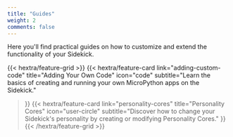 ```yaml
---
title: "Guides"
weight: 2
comments: false
---
```


Here you'll find practical guides on how to customize and extend the functionality of your Sidekick.

{{< hextra/feature-grid >}}
  {{< hextra/feature-card
    link="adding-custom-code"
    title="Adding Your Own Code"
    icon="code"
    subtitle="Learn the basics of creating and running your own MicroPython apps on the Sidekick."
  >}}
  {{< hextra/feature-card
    link="personality-cores"
    title="Personality Cores"
    icon="user-circle"
    subtitle="Discover how to change your Sidekick's personality by creating or modifying Personality Cores."
  >}}
{{< /hextra/feature-grid >}}